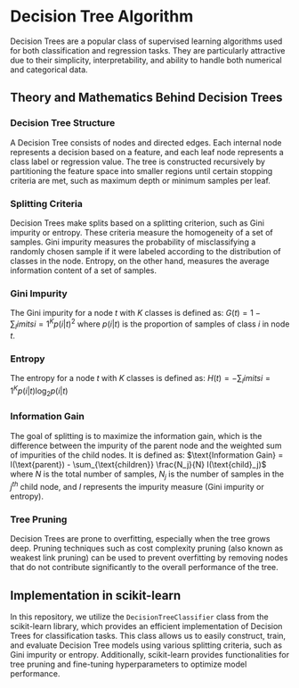 # Decision Tree Algorithm

Decision Trees are a popular class of supervised learning algorithms used for both classification and regression tasks. They are particularly attractive due to their simplicity, interpretability, and ability to handle both numerical and categorical data.

## Theory and Mathematics Behind Decision Trees

### Decision Tree Structure
A Decision Tree consists of nodes and directed edges. Each internal node represents a decision based on a feature, and each leaf node represents a class label or regression value. The tree is constructed recursively by partitioning the feature space into smaller regions until certain stopping criteria are met, such as maximum depth or minimum samples per leaf.

### Splitting Criteria
Decision Trees make splits based on a splitting criterion, such as Gini impurity or entropy. These criteria measure the homogeneity of a set of samples. Gini impurity measures the probability of misclassifying a randomly chosen sample if it were labeled according to the distribution of classes in the node. Entropy, on the other hand, measures the average information content of a set of samples.

### Gini Impurity
The Gini impurity for a node $t$ with $K$ classes is defined as:
$G(t) = 1 - \sum_limits{i=1}^{K} p(i|t)^2$
where $p(i|t)$ is the proportion of samples of class $i$ in node $t$.

### Entropy
The entropy for a node $t$ with $K$ classes is defined as:
$H(t) = - \sum_limits{i=1}^{K} p(i|t) \log_2 p(i|t)$

### Information Gain
The goal of splitting is to maximize the information gain, which is the difference between the impurity of the parent node and the weighted sum of impurities of the child nodes. It is defined as:
$\text{Information Gain} = I(\text{parent}) - \sum_{\text{children}} \frac{N_j}{N} I(\text{child}_j)$
where $N$ is the total number of samples, $N_j$ is the number of samples in the $j^{th}$ child node, and $I$ represents the impurity measure (Gini impurity or entropy).

### Tree Pruning
Decision Trees are prone to overfitting, especially when the tree grows deep. Pruning techniques such as cost complexity pruning (also known as weakest link pruning) can be used to prevent overfitting by removing nodes that do not contribute significantly to the overall performance of the tree.

## Implementation in scikit-learn
In this repository, we utilize the `DecisionTreeClassifier` class from the scikit-learn library, which provides an efficient implementation of Decision Trees for classification tasks. This class allows us to easily construct, train, and evaluate Decision Tree models using various splitting criteria, such as Gini impurity or entropy. Additionally, scikit-learn provides functionalities for tree pruning and fine-tuning hyperparameters to optimize model performance.
